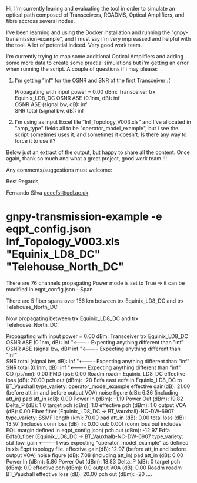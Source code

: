 Hi, I'm currently learing and evaluating the tool in order to simulate an optical path composed of Transceivers, ROADMS, Optical Amplifiers, and fibre accross several nodes. 

I've been learning and using the Docker installation and running the "gnpy-transmission-example", and I must say i'm very impreassed and helpful with the tool.
A lot of potential indeed.  Very good work team.

I'm currently trying to map some additional Optical Amplifiers and adding some more data to create some practial simulations but i'm getting an error when running the script.  A couple of questions if i may please:

1. I'm getting "inf" for the OSNR and SNR of the first Transceiver :( 

    Propagating with input power = 0.00 dBm:
    Transceiver trx Equinix_LD8_DC
    OSNR ASE (0.1nm, dB):      inf                                           
    OSNR ASE (signal bw, dB):  inf                                           
    SNR total (signal bw, dB): inf    

2. I'm using as input Excel file "Inf_Topology_V003.xls" and I've allocated in "amp_type" fields all to be "operator_model_example", but i see the script sometimes uses it, 
and sometimes it doesn't.  Is there any way to force it to use it? 

Below just an extract of the output, but happy to share all the content.  Once again, thank so much and what a great project, good work team !!!

Any comments/suggestions must welcome:

Best Regards,

Fernando Silva
uceefsi@ucl.ac.uk

# gnpy-transmission-example -e eqpt_config.json Inf_Topology_V003.xls "Equinix_LD8_DC" "Telehouse_North_DC"
There are 76 channels propagating
Power mode is set to True
=> it can be modified in eqpt_config.json - Span

There are 5 fiber spans over 156 km between trx Equinix_LD8_DC and trx Telehouse_North_DC

Now propagating between trx Equinix_LD8_DC and trx Telehouse_North_DC:

Propagating with input power = 0.00 dBm:
Transceiver trx Equinix_LD8_DC
  OSNR ASE (0.1nm, dB):      inf                                           "<---- Expecting anything different than "inf"     
  OSNR ASE (signal bw, dB):  inf                                           "<---- Expecting anything different than "inf"     
  SNR total (signal bw, dB): inf                                           "<---- Expecting anything different than "inf"    
  SNR total (0.1nm, dB):     inf                                           "<---- Expecting anything different than "inf"     
  CD (ps/nm):                0.00
  PMD (ps):                  0.00
Roadm roadm Equinix_LD8_DC
  effective loss (dB):  20.00
  pch out (dBm):        -20
Edfa east edfa in Equinix_LD8_DC to BT_Vauxhall
  type_variety:           operator_model_example
  effective gain(dB):     21.00
  (before att_in and before output VOA)
  noise figure (dB):      6.36
  (including att_in)
  pad att_in (dB):        0.00
  Power In (dBm):         -1.19
  Power Out (dBm):        19.82
  Delta_P (dB):           1.0
  target pch (dBm):       1.0
  effective pch (dBm):    1.0
  output VOA (dB):        0.00
Fiber          fiber (Equinix_LD8_DC → BT_Vauxhall)-NC-DW-6907
  type_variety:                SSMF
  length (km):                 70.00
  pad att_in (dB):             0.00
  total loss (dB):             13.97
  (includes conn loss (dB) in: 0.00 out: 0.00)
  (conn loss out includes EOL margin defined in eqpt_config.json)
  pch out (dBm): -12.97
Edfa Edfa0_fiber (Equinix_LD8_DC → BT_Vauxhall)-NC-DW-6907
  type_variety:           std_low_gain                                    <---- I was expecting "operator_model_example" as defined in xls Eqpt topology file.
  effective gain(dB):     12.97
  (before att_in and before output VOA)
  noise figure (dB):      7.08
  (including att_in)
  pad att_in (dB):        0.00
  Power In (dBm):         5.86
  Power Out (dBm):        18.83
  Delta_P (dB):           0
  target pch (dBm):       0.0
  effective pch (dBm):    0.0
  output VOA (dB):        0.00
Roadm roadm BT_Vauxhall
  effective loss (dB):  20.00
  pch out (dBm):        -20
  ....
